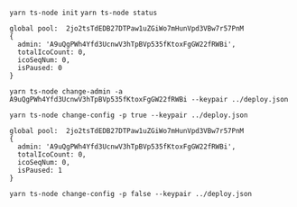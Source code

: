 `yarn ts-node init`
`yarn ts-node status`

```
global pool:  2jo2tsTdEDB27DTPaw1uZGiWo7mHunVpd3VBw7r57PnM
{
  admin: 'A9uQgPWh4Yfd3UcnwV3hTpBVp535fKtoxFgGW22fRWBi',
  totalIcoCount: 0,
  icoSeqNum: 0,
  isPaused: 0
}
```

`yarn ts-node change-admin -a A9uQgPWh4Yfd3UcnwV3hTpBVp535fKtoxFgGW22fRWBi --keypair ../deploy.json `

`yarn ts-node change-config -p true --keypair ../deploy.json`

```
global pool:  2jo2tsTdEDB27DTPaw1uZGiWo7mHunVpd3VBw7r57PnM
{
  admin: 'A9uQgPWh4Yfd3UcnwV3hTpBVp535fKtoxFgGW22fRWBi',
  totalIcoCount: 0,
  icoSeqNum: 0,
  isPaused: 1
}
```
`yarn ts-node change-config -p false --keypair ../deploy.json`
